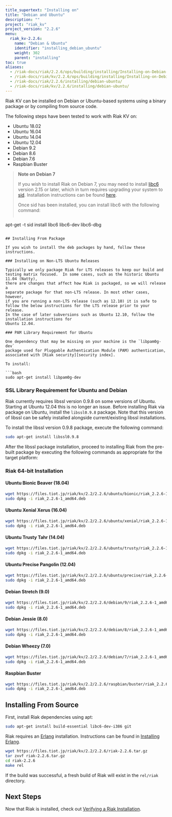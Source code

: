 ```yaml
---
title_supertext: "Installing on"
title: "Debian and Ubuntu"
description: ""
project: "riak_kv"
project_version: "2.2.6"
menu:
  riak_kv-2.2.6:
    name: "Debian & Ubuntu"
    identifier: "installing_debian_ubuntu"
    weight: 302
    parent: "installing"
toc: true
aliases:
  - /riak-docs/riak/2.2.6/ops/building/installing/Installing-on-Debian-and-Ubuntu
  - /riak-docs/riak/kv/2.2.6/ops/building/installing/Installing-on-Debian-and-Ubuntu
  - /riak-docs/riak/2.2.6/installing/debian-ubuntu/
  - /riak-docs/riak/kv/2.2.6/installing/debian-ubuntu/
---
```


[install source index]: {{<baseurl>}}riak/kv/2.2.6/setup/installing/source/
[security index]: {{<baseurl>}}riak/kv/2.2.6/using/security/
[install source erlang]: {{<baseurl>}}riak/kv/2.2.6/setup/installing/source/erlang
[install verify]: {{<baseurl>}}riak/kv/2.2.6/setup/installing/verify

Riak KV can be installed on Debian or Ubuntu-based systems using a binary
package or by compiling from source code.

The following steps have been tested to work with Riak KV on:

- Ubuntu 18.02
- Ubuntu 16.04
- Ubuntu 14.04
- Ubuntu 12.04
- Debian 9.2
- Debian 8.6
- Debian 7.6
- Raspbian Buster

> **Note on Debian 7**
>
> If you wish to install Riak on Debian 7, you may need to install
[libc6](https://packages.debian.org/search?keywords=libc6) version 2.15 or
later, which in turn requires upgrading your system to
[sid](https://www.debian.org/releases/sid/). Installation instructions
can be found
[here](https://wiki.debian.org/DebianUnstable#How_do_I_install_Sid.3F).
>
> Once sid has been installed, you can install libc6 with the following
command:
>
>```bash
apt-get -t sid install libc6 libc6-dev libc6-dbg
```

## Installing From Package

If you wish to install the deb packages by hand, follow these
instructions.

### Installing on Non-LTS Ubuntu Releases

Typically we only package Riak for LTS releases to keep our build and
testing matrix focused.  In some cases, such as the historic Ubuntu 11.04 (Natty),
there are changes that affect how Riak is packaged, so we will release a
separate package for that non-LTS release. In most other cases, however,
if you are running a non-LTS release (such as 12.10) it is safe to
follow the below instructions for the LTS release prior to your release.
In the case of later subversions such as Ubuntu 12.10, follow the installation instructions for
Ubuntu 12.04.

### PAM Library Requirement for Ubuntu

One dependency that may be missing on your machine is the `libpam0g-dev`
package used for Pluggable Authentication Module (PAM) authentication,
associated with [Riak security][security index].

To install:

```bash
sudo apt-get install libpam0g-dev
```

### SSL Library Requirement for Ubuntu and Debian

Riak currently requires libssl version 0.9.8 on some versions of Ubuntu.
Starting at Ubuntu 12.04 this is no longer an issue. Before installing
Riak via package on Ubuntu, install the `libssl0.9.8` package. Note that
this version of libssl can be safely installed alongside
current/existing libssl installations.

To install the libssl version 0.9.8 package, execute the following
command:

```bash
sudo apt-get install libssl0.9.8
```

After the libssl package installation, proceed to installing Riak from
the pre-built package by executing the following commands as appropriate
for the target platform:

### Riak 64-bit Installation

#### Ubuntu Bionic Beaver (18.04)

```bash
wget https://files.tiot.jp/riak/kv/2.2/2.2.6/ubuntu/bionic/riak_2.2.6-1_amd64.deb
sudo dpkg -i riak_2.2.6-1_amd64.deb
```

#### Ubuntu Xenial Xerus (16.04)

```bash
wget https://files.tiot.jp/riak/kv/2.2/2.2.6/ubuntu/xenial/riak_2.2.6-1_amd64.deb
sudo dpkg -i riak_2.2.6-1_amd64.deb
```

#### Ubuntu Trusty Tahr (14.04)

```bash
wget https://files.tiot.jp/riak/kv/2.2/2.2.6/ubuntu/trusty/riak_2.2.6-1_amd64.deb
sudo dpkg -i riak_2.2.6-1_amd64.deb
```

#### Ubuntu Precise Pangolin (12.04)

```bash
wget https://files.tiot.jp/riak/kv/2.2/2.2.6/ubuntu/precise/riak_2.2.6-1_amd64.deb
sudo dpkg -i riak_2.2.6-1_amd64.deb
```

#### Debian Stretch (9.0)

```bash
wget https://files.tiot.jp/riak/kv/2.2/2.2.6/debian/9/riak_2.2.6-1_amd64.deb
sudo dpkg -i riak_2.2.6-1_amd64.deb
```

#### Debian Jessie (8.0)

```bash
wget https://files.tiot.jp/riak/kv/2.2/2.2.6/debian/8/riak_2.2.6-1_amd64.deb
sudo dpkg -i riak_2.2.6-1_amd64.deb
```

#### Debian Wheezy (7.0)

```bash
wget https://files.tiot.jp/riak/kv/2.2/2.2.6/debian/7/riak_2.2.6-1_amd64.deb
sudo dpkg -i riak_2.2.6-1_amd64.deb
```

#### Raspbian Buster

```bash
wget https://files.tiot.jp/riak/kv/2.2/2.2.6/raspbian/buster/riak_2.2.6-1_armhf.deb
sudo dpkg -i riak_2.2.6-1_amd64.deb
```


## Installing From Source

First, install Riak dependencies using apt:

```bash
sudo apt-get install build-essential libc6-dev-i386 git
```

Riak requires an [Erlang](http://www.erlang.org/) installation.
Instructions can be found in [Installing Erlang][install source erlang].

```bash
wget https://files.tiot.jp/riak/kv/2.2/2.2.6/riak-2.2.6.tar.gz
tar zxvf riak-2.2.6.tar.gz
cd riak-2.2.6
make rel
```

If the build was successful, a fresh build of Riak will exist in the
`rel/riak` directory.

## Next Steps

Now that Riak is installed, check out [Verifying a Riak Installation][install verify].

